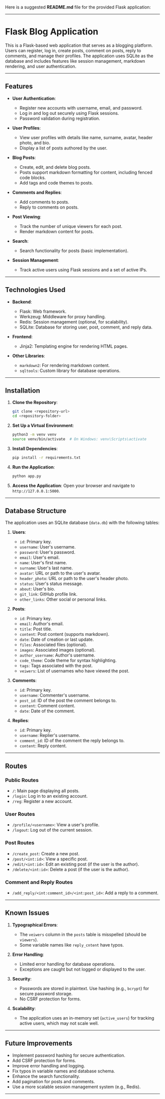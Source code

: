 Here is a suggested **README.md** file for the provided Flask application:

---

# Flask Blog Application

This is a Flask-based web application that serves as a blogging platform. Users can register, log in, create posts, comment on posts, reply to comments, and manage their profiles. The application uses SQLite as the database and includes features like session management, markdown rendering, and user authentication.

---

## Features

- **User Authentication**:
  - Register new accounts with username, email, and password.
  - Log in and log out securely using Flask sessions.
  - Password validation during registration.

- **User Profiles**:
  - View user profiles with details like name, surname, avatar, header photo, and bio.
  - Display a list of posts authored by the user.

- **Blog Posts**:
  - Create, edit, and delete blog posts.
  - Posts support markdown formatting for content, including fenced code blocks.
  - Add tags and code themes to posts.

- **Comments and Replies**:
  - Add comments to posts.
  - Reply to comments on posts.

- **Post Viewing**:
  - Track the number of unique viewers for each post.
  - Render markdown content for posts.

- **Search**:
  - Search functionality for posts (basic implementation).

- **Session Management**:
  - Track active users using Flask sessions and a set of active IPs.

---

## Technologies Used

- **Backend**:
  - Flask: Web framework.
  - Werkzeug: Middleware for proxy handling.
  - Redis: Session management (optional, for scalability).
  - SQLite: Database for storing user, post, comment, and reply data.

- **Frontend**:
  - Jinja2: Templating engine for rendering HTML pages.

- **Other Libraries**:
  - `markdown2`: For rendering markdown content.
  - `sqltools`: Custom library for database operations.

---

## Installation

1. **Clone the Repository**:
   ```bash
   git clone <repository-url>
   cd <repository-folder>
   ```

2. **Set Up a Virtual Environment**:
   ```bash
   python3 -m venv venv
   source venv/bin/activate  # On Windows: venv\Scripts\activate
   ```

3. **Install Dependencies**:
   ```bash
   pip install -r requirements.txt
   ```

4. **Run the Application**:
   ```bash
   python app.py
   ```

5. **Access the Application**:
   Open your browser and navigate to `http://127.0.0.1:5000`.

---

## Database Structure

The application uses an SQLite database (`data.db`) with the following tables:

1. **Users**:
   - `id`: Primary key.
   - `username`: User's username.
   - `password`: User's password.
   - `email`: User's email.
   - `name`: User's first name.
   - `surname`: User's last name.
   - `avatar`: URL or path to the user's avatar.
   - `header_photo`: URL or path to the user's header photo.
   - `status`: User's status message.
   - `about`: User's bio.
   - `git_link`: GitHub profile link.
   - `other_links`: Other social or personal links.

2. **Posts**:
   - `id`: Primary key.
   - `email`: Author's email.
   - `title`: Post title.
   - `content`: Post content (supports markdown).
   - `date`: Date of creation or last update.
   - `files`: Associated files (optional).
   - `images`: Associated images (optional).
   - `author_username`: Author's username.
   - `code_theme`: Code theme for syntax highlighting.
   - `tags`: Tags associated with the post.
   - `veiwers`: List of usernames who have viewed the post.

3. **Comments**:
   - `id`: Primary key.
   - `username`: Commenter's username.
   - `post_id`: ID of the post the comment belongs to.
   - `content`: Comment content.
   - `date`: Date of the comment.

4. **Replies**:
   - `id`: Primary key.
   - `username`: Replier's username.
   - `comment_id`: ID of the comment the reply belongs to.
   - `content`: Reply content.

---

## Routes

### Public Routes
- `/`: Main page displaying all posts.
- `/login`: Log in to an existing account.
- `/reg`: Register a new account.

### User Routes
- `/profile/<username>`: View a user's profile.
- `/logout`: Log out of the current session.

### Post Routes
- `/create_post`: Create a new post.
- `/post/<int:id>`: View a specific post.
- `/edit/<int:id>`: Edit an existing post (if the user is the author).
- `/delete/<int:id>`: Delete a post (if the user is the author).

### Comment and Reply Routes
- `/add_reply/<int:comment_id>/<int:post_id>`: Add a reply to a comment.

---

## Known Issues

1. **Typographical Errors**:
   - The `veiwers` column in the `posts` table is misspelled (should be `viewers`).
   - Some variable names like `reply_cntent` have typos.

2. **Error Handling**:
   - Limited error handling for database operations.
   - Exceptions are caught but not logged or displayed to the user.

3. **Security**:
   - Passwords are stored in plaintext. Use hashing (e.g., `bcrypt`) for secure password storage.
   - No CSRF protection for forms.

4. **Scalability**:
   - The application uses an in-memory set (`active_users`) for tracking active users, which may not scale well.

---

## Future Improvements

- Implement password hashing for secure authentication.
- Add CSRF protection for forms.
- Improve error handling and logging.
- Fix typos in variable names and database schema.
- Enhance the search functionality.
- Add pagination for posts and comments.
- Use a more scalable session management system (e.g., Redis).

---
